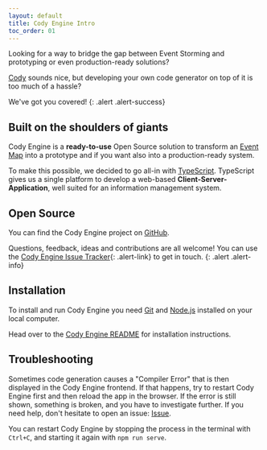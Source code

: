 ```yaml
---
layout: default
title: Cody Engine Intro
toc_order: 01
---
```


Looking for a way to bridge the gap between Event Storming and prototyping or even production-ready solutions?

[Cody]({{site.baseUrl}}/cody/introduction.html) sounds nice, but developing your own code generator on top of it is too much of a hassle?

We've got you covered!
{: .alert .alert-success}

## Built on the shoulders of giants

Cody Engine is a **ready-to-use** Open Source solution to transform an [Event Map]({{site.baseUrl}}/continuous_event_storming/event-map-design.html)
into a prototype and if you want also into a production-ready system.

To make this possible, we decided to go all-in with [TypeScript](https://www.typescriptlang.org/). TypeScript gives us a single platform to develop
a web-based **Client-Server-Application**, well suited for an information management system.

## Open Source

You can find the Cody Engine project on [GitHub](https://github.com/proophboard/cody-engine). 

Questions, feedback, ideas and contributions are all welcome! You can use the [Cody Engine Issue Tracker](https://github.com/proophboard/cody-engine/issues){: .alert-link} to get in touch.
{: .alert .alert-info}

## Installation

To install and run Cody Engine you need [Git](https://git-scm.com/book/en/v2/Getting-Started-Installing-Git) and [Node.js](https://nodejs.org/en/download/package-manager) installed on your local computer.

Head over to the [Cody Engine README](https://github.com/proophboard/cody-engine#installation) for installation instructions.

## Troubleshooting

Sometimes code generation causes a "Compiler Error" that is then displayed in the Cody Engine frontend. If that happens, try to restart Cody Engine first and then reload the app in the browser.
If the error is still shown, something is broken, and you have to investigate further. If you need help, don't hesitate to open an issue: [Issue](https://github.com/proophboard/cody-engine/issues).

You can restart Cody Engine by stopping the process in the terminal with `Ctrl+C`, and starting it again with `npm run serve`.


